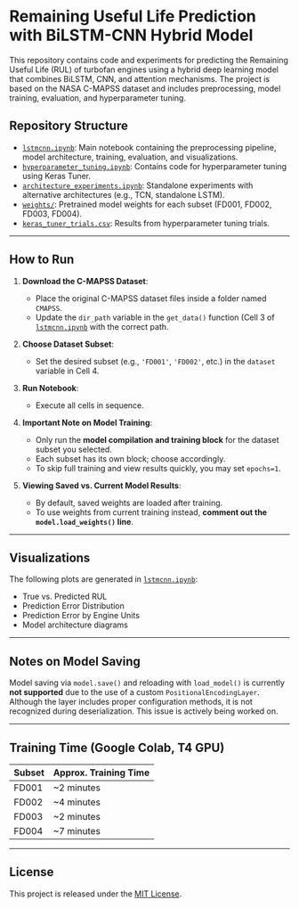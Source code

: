 # Remaining Useful Life Prediction with BiLSTM-CNN Hybrid Model

This repository contains code and experiments for predicting the Remaining Useful Life (RUL) of turbofan engines using a hybrid deep learning model that combines BiLSTM, CNN, and attention mechanisms. The project is based on the NASA C-MAPSS dataset and includes preprocessing, model training, evaluation, and hyperparameter tuning.

## Repository Structure

- [`lstmcnn.ipynb`](https://github.com/rajatrayaraddi/rul-prediction-bilstm-cnn/blob/main/lstmcnn.ipynb): Main notebook containing the preprocessing pipeline, model architecture, training, evaluation, and visualizations.
- [`hyperparameter_tuning.ipynb`](https://github.com/rajatrayaraddi/rul-prediction-bilstm-cnn/blob/main/hyperparameter_tuning.ipynb): Contains code for hyperparameter tuning using Keras Tuner.
- [`architecture_experiments.ipynb`](https://github.com/rajatrayaraddi/rul-prediction-bilstm-cnn/blob/main/architecture_experiments.ipynb): Standalone experiments with alternative architectures (e.g., TCN, standalone LSTM).
- [`weights/`](https://github.com/rajatrayaraddi/rul-prediction-bilstm-cnn/blob/main/weights): Pretrained model weights for each subset (FD001, FD002, FD003, FD004).
- [`keras_tuner_trials.csv`](https://github.com/rajatrayaraddi/rul-prediction-bilstm-cnn/blob/main/keras_tuner_trials.csv): Results from hyperparameter tuning trials.

---

## How to Run

1. **Download the C-MAPSS Dataset**:
   - Place the original C-MAPSS dataset files inside a folder named `CMAPSS`.
   - Update the `dir_path` variable in the `get_data()` function (Cell 3 of [`lstmcnn.ipynb`](https://github.com/rajatrayaraddi/rul-prediction-bilstm-cnn/blob/main/lstmcnn.ipynb) with the correct path.

2. **Choose Dataset Subset**:
   - Set the desired subset (e.g., `'FD001'`, `'FD002'`, etc.) in the `dataset` variable in Cell 4.

3. **Run Notebook**:
   - Execute all cells in sequence.

4. **Important Note on Model Training**:
   - Only run the **model compilation and training block** for the dataset subset you selected.
   - Each subset has its own block; choose accordingly.
   - To skip full training and view results quickly, you may set `epochs=1`.

5. **Viewing Saved vs. Current Model Results**:
   - By default, saved weights are loaded after training.
   - To use weights from current training instead, **comment out the `model.load_weights()` line**.

---

## Visualizations

The following plots are generated in [`lstmcnn.ipynb`](https://github.com/rajatrayaraddi/rul-prediction-bilstm-cnn/blob/main/lstmcnn.ipynb):
- True vs. Predicted RUL
- Prediction Error Distribution
- Prediction Error by Engine Units
- Model architecture diagrams

---

## Notes on Model Saving

Model saving via `model.save()` and reloading with `load_model()` is currently **not supported** due to the use of a custom `PositionalEncodingLayer`. Although the layer includes proper configuration methods, it is not recognized during deserialization. This issue is actively being worked on.

---

## Training Time (Google Colab, T4 GPU)

| Subset | Approx. Training Time |
|--------|------------------------|
| FD001  | ~2 minutes             |
| FD002  | ~4 minutes             |
| FD003  | ~2 minutes             |
| FD004  | ~7 minutes             |

---

## License

This project is released under the [MIT License](LICENSE).

